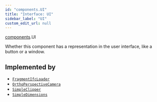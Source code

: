 ```yaml
---
id: "components.UI"
title: "Interface: UI"
sidebar_label: "UI"
custom_edit_url: null
---
```


[components](../modules/components.md).UI

Whether this component has a representation in the user
interface, like a button or a window.

## Implemented by

- [`FragmentIfcLoader`](../classes/components.FragmentIfcLoader.md)
- [`OrthoPerspectiveCamera`](../classes/components.OrthoPerspectiveCamera.md)
- [`SimpleClipper`](../classes/components.SimpleClipper.md)
- [`SimpleDimensions`](../classes/components.SimpleDimensions.md)
